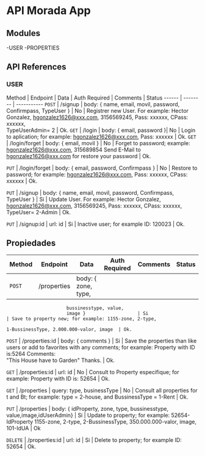 # API Morada App

## Modules
-USER
-PROPERTIES

## API References

### USER

Method | Endpoint       | Data                     | Auth Required              | Comments | Status
------ | --------       | -----------
`POST` | /signup         | body: { name, email, 
                          movil, password, 
                          Confirmpass, TypeUser }  | No                         | Registrer new User. For example: Hector Gonzalez, hgonzalez1626@xxx.com, 3156569245, Pass: xxxxxx, CPass: xxxxxx,    
                                                                                    TypeUserAdmin= 2 | Ok.
`GET`  | /login         | body: { email, password }| No                         | Login to aplication; for example: hgonzalez1626@xxx.com, Pass: xxxxxx | Ok.
`GET`  | /login/forget  | body: { email, movil }   | No                         | Forget to password; example: hgonzalez1626@xxx.com, 315689854 Send E-Mail to hgonzalez1626@xxx.com for restore your password        | Ok.

`PUT`  | /login/forget  | body: { email, password,
                             Confirmpass }         | No                         | Restore to password; for example: hgonzalez1626@xxx.com, Pass: xxxxxx, CPass: xxxxxx                        | Ok.

`PUT` | /signup         | body: { name, email, 
                          movil, password, 
                          Confirmpass, TypeUser }  | Si                         | Update User. For example: Hector Gonzalez, hgonzalez1626@xxx.com, 3156569245, Pass: xxxxxx, CPass: xxxxxx, TypeUser= 2-Admin | Ok.

`PUT` | /signup:id | url: id                   | Si                         | Inactive user; for example ID: 120023 | Ok.




## Propiedades

Method   | Endpoint     | Data                      | Auth Required              | Comments                        | Status
------   | --------     | -----------               | ---------------------      | --------------------------------| ---------------------
`POST`   | /properties    | body: { zone, type, 
                          bussinesstype, value, 
                          image }                   | Si                         | Save to property new; for example: 1155-zone, 2-type,   
                                                                                   1-BussinessType, 2.000.000-valor, image  | Ok.
`POST`   | /properties:id | body: { comments }      | Si                         | Save the properties than like users or add to favorites with any comments; for example: Property with ID is:5264 Comments:   
                                                                                   "This House have to Garden" Thanks. | Ok.

`GET`    | /properties:id | url: id                   | No                         | Consult to Property especifique; for example:  Property with ID is: 52654 | Ok.

`GET`    | /properties    | query: type, businessType | No                         | Consult all properties for t and Bt; for example: type = 2-house, and BussinessType = 1-Rent | Ok.


`PUT`    | /properties    | body: { idProperty, zone,
                          type, bussinesstype, 
                          value,image,idUserAdmin}  | Si                         | Update to property; for example: 52654-IdProperty 1155-zone, 2-type, 2-BussinessType, 350.000.000-valor, image, 101-IdUA | Ok

`DELETE` | /properties:id | url: id                   | Si                         | Delete to property; for example ID: 52654 | Ok.







